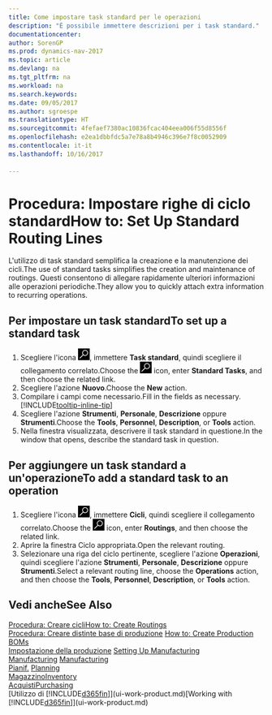 ```yaml
---
title: Come impostare task standard per le operazioni
description: "È possibile immettere descrizioni per i task standard."
documentationcenter: 
author: SorenGP
ms.prod: dynamics-nav-2017
ms.topic: article
ms.devlang: na
ms.tgt_pltfrm: na
ms.workload: na
ms.search.keywords: 
ms.date: 09/05/2017
ms.author: sgroespe
ms.translationtype: HT
ms.sourcegitcommit: 4fefaef7380ac10836fcac404eea006f55d8556f
ms.openlocfilehash: e2ea1dbbfdc5a7e78a8b4946c396e7f8c0052909
ms.contentlocale: it-it
ms.lasthandoff: 10/16/2017

---
```

# <a name="how-to-set-up-standard-routing-lines"></a><span data-ttu-id="9d136-103">Procedura: Impostare righe di ciclo standard</span><span class="sxs-lookup"><span data-stu-id="9d136-103">How to: Set Up Standard Routing Lines</span></span>
<span data-ttu-id="9d136-104">L'utilizzo di task standard semplifica la creazione e la manutenzione dei cicli.</span><span class="sxs-lookup"><span data-stu-id="9d136-104">The use of standard tasks simplifies the creation and maintenance of routings.</span></span> <span data-ttu-id="9d136-105">Questi consentono di allegare rapidamente ulteriori informazioni alle operazioni periodiche.</span><span class="sxs-lookup"><span data-stu-id="9d136-105">They allow you to quickly attach extra information to recurring operations.</span></span>

## <a name="to-set-up-a-standard-task"></a><span data-ttu-id="9d136-106">Per impostare un task standard</span><span class="sxs-lookup"><span data-stu-id="9d136-106">To set up a standard task</span></span>
1. <span data-ttu-id="9d136-107">Scegliere l'icona ![Cerca pagina o report](media/ui-search/search_small.png "icona Cerca pagina o report"), immettere **Task standard**, quindi scegliere il collegamento correlato.</span><span class="sxs-lookup"><span data-stu-id="9d136-107">Choose the ![Search for Page or Report](media/ui-search/search_small.png "Search for Page or Report icon") icon, enter **Standard Tasks**, and then choose the related link.</span></span>
2. <span data-ttu-id="9d136-108">Scegliere l'azione **Nuovo**.</span><span class="sxs-lookup"><span data-stu-id="9d136-108">Choose the **New** action.</span></span>
3. <span data-ttu-id="9d136-109">Compilare i campi come necessario.</span><span class="sxs-lookup"><span data-stu-id="9d136-109">Fill in the fields as necessary.</span></span> [!INCLUDE[tooltip-inline-tip](includes/tooltip-inline-tip_md.md)]
4. <span data-ttu-id="9d136-110">Scegliere l'azione **Strumenti**, **Personale**, **Descrizione** oppure **Strumenti**.</span><span class="sxs-lookup"><span data-stu-id="9d136-110">Choose the **Tools**, **Personnel**, **Description**, or **Tools** action.</span></span>
5. <span data-ttu-id="9d136-111">Nella finestra visualizzata, descrivere il task standard in questione.</span><span class="sxs-lookup"><span data-stu-id="9d136-111">In the window that opens, describe the standard task in question.</span></span>

## <a name="to-add-a-standard-task-to-an-operation"></a><span data-ttu-id="9d136-112">Per aggiungere un task standard a un'operazione</span><span class="sxs-lookup"><span data-stu-id="9d136-112">To add a standard task to an operation</span></span>
1. <span data-ttu-id="9d136-113">Scegliere l'icona ![Cerca pagina o report](media/ui-search/search_small.png "icona Cerca pagina o report"), immettere **Cicli**, quindi scegliere il collegamento correlato.</span><span class="sxs-lookup"><span data-stu-id="9d136-113">Choose the ![Search for Page or Report](media/ui-search/search_small.png "Search for Page or Report icon") icon, enter **Routings**, and then choose the related link.</span></span>
2. <span data-ttu-id="9d136-114">Aprire la finestra Ciclo appropriata.</span><span class="sxs-lookup"><span data-stu-id="9d136-114">Open the relevant routing.</span></span>
3. <span data-ttu-id="9d136-115">Selezionare una riga del ciclo pertinente, scegliere l'azione **Operazioni**, quindi scegliere l'azione **Strumenti**, **Personale**, **Descrizione** oppure **Strumenti**.</span><span class="sxs-lookup"><span data-stu-id="9d136-115">Select a relevant routing line, choose the **Operations** action, and then choose the **Tools**, **Personnel**, **Description**, or **Tools** action.</span></span>

## <a name="see-also"></a><span data-ttu-id="9d136-116">Vedi anche</span><span class="sxs-lookup"><span data-stu-id="9d136-116">See Also</span></span>  
[<span data-ttu-id="9d136-117">Procedura: Creare cicli</span><span class="sxs-lookup"><span data-stu-id="9d136-117">How to: Create Routings</span></span>](production-how-to-create-routings.md)  
<span data-ttu-id="9d136-118">[Procedura: Creare distinte base di produzione](production-how-to-create-production-boms.md)   </span><span class="sxs-lookup"><span data-stu-id="9d136-118">[How to: Create Production BOMs](production-how-to-create-production-boms.md)   </span></span>  
<span data-ttu-id="9d136-119">[Impostazione della produzione](production-configure-production-processes.md) </span><span class="sxs-lookup"><span data-stu-id="9d136-119">[Setting Up Manufacturing](production-configure-production-processes.md) </span></span>  
<span data-ttu-id="9d136-120">[Manufacturing](production-manage-manufacturing.md)  </span><span class="sxs-lookup"><span data-stu-id="9d136-120">[Manufacturing](production-manage-manufacturing.md)  </span></span>  
<span data-ttu-id="9d136-121">[Pianif.](production-planning.md) </span><span class="sxs-lookup"><span data-stu-id="9d136-121">[Planning](production-planning.md) </span></span>  
[<span data-ttu-id="9d136-122">Magazzino</span><span class="sxs-lookup"><span data-stu-id="9d136-122">Inventory</span></span>](inventory-manage-inventory.md)  
[<span data-ttu-id="9d136-123">Acquisti</span><span class="sxs-lookup"><span data-stu-id="9d136-123">Purchasing</span></span>](purchasing-manage-purchasing.md)  
<span data-ttu-id="9d136-124">[Utilizzo di [!INCLUDE[d365fin](includes/d365fin_md.md)]](ui-work-product.md)</span><span class="sxs-lookup"><span data-stu-id="9d136-124">[Working with [!INCLUDE[d365fin](includes/d365fin_md.md)]](ui-work-product.md)</span></span>  

